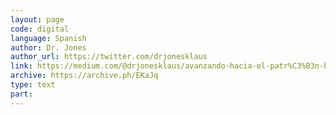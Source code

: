 ```yaml
---
layout: page
code: digital
language: Spanish
author: Dr. Jones
author_url: https://twitter.com/drjonesklaus
link: https://medium.com/@drjonesklaus/avanzando-hacia-el-patr%C3%B3n-bitcoin-cc89beec4d8
archive: https://archive.ph/EKaJq
type: text
part: 
---
```


